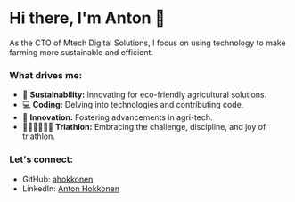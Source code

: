 # Hi there, I'm Anton 👋

As the CTO of Mtech Digital Solutions, I focus on using technology to make farming more sustainable and efficient.

### What drives me:
- 🌱 **Sustainability:** Innovating for eco-friendly agricultural solutions.
- 💻 **Coding:** Delving into technologies and contributing code.
- 🚀 **Innovation:** Fostering advancements in agri-tech.
- 🏊‍♂️🚴‍♂️🏃‍♂️ **Triathlon:** Embracing the challenge, discipline, and joy of triathlon.


### Let's connect:
- GitHub: [ahokkonen](https://github.com/ahokkonen)
- LinkedIn: [Anton Hokkonen](https://www.linkedin.com/in/anton-hokkonen/)
